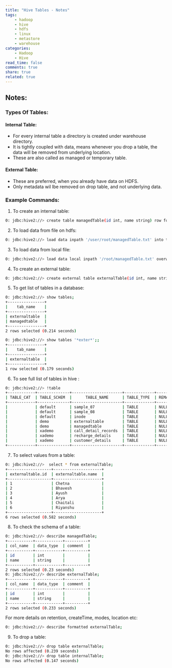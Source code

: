 ```yaml
---
title: "Hive Tables - Notes"
tags: 
	- hadoop 
	- hive
	- hdfs 
	- linux 
	- metastore 
	- warehouse
categories: 
	- Hadoop 
	- Hive
read_time: false
comments: true
share: true
related: true
---
```


## Notes:

### Types Of Tables:

#### Internal Table:
+ For every internal table a directory is created under warehouse directory.
+ It is tightly coupled with data, means whenever you drop a table, the data will be removed from underlying location.
+ These are also called as managed or temporary table.

#### External Table:
+ These are preferred, when you already have data on HDFS.
+ Only metadata wil lbe removed on drop table, and not underlying data.

### Example Commands:
1) To create an internal table:

```bash
0: jdbc:hive2://> create table managedTable(id int, name string) row format delimited fields terminated by '\t';
```
2) To load data from file on hdfs:

```bash
0: jdbc:hive2://> load data inpath '/user/root/managedTable.txt' into table managedTable;
```
3) To load data from local file:

```bash
0: jdbc:hive2://> load data local inpath '/root/managedTable.txt' overwrite into table managedTable;
```

4) To create an external table:

```bash
0: jdbc:hive2://> create external table externalTable(id int, name string) row format delimited fields terminated by '\t' location '/user/root/externalTable';
```

5) To get list of tables in a database:

```bash
0: jdbc:hive2://> show tables;
+----------------+
|    tab_name    |
+----------------+
| externaltable  |
| managedtable   |
+----------------+
2 rows selected (0.214 seconds)
```

```bash
0: jdbc:hive2://> show tables '*exter*';;
+----------------+
|    tab_name    |
+----------------+
| externaltable  |
+----------------+
1 row selected (0.179 seconds)
```

6) To see full list of tables in hive :

```bash
0: jdbc:hive2://> !table
+------------+--------------+----------------------+-------------+----------+
| TABLE_CAT  | TABLE_SCHEM  |      TABLE_NAME      | TABLE_TYPE  | REMARKS  |
+------------+--------------+----------------------+-------------+----------+
|            | default      | sample_07            | TABLE       | NULL     |
|            | default      | sample_08            | TABLE       | NULL     |
|            | default      | inode                | TABLE       | NULL     |
|            | demo         | externaltable        | TABLE       | NULL     |
|            | demo         | managedtable         | TABLE       | NULL     |
|            | xademo       | call_detail_records  | TABLE       | NULL     |
|            | xademo       | recharge_details     | TABLE       | NULL     |
|            | xademo       | customer_details     | TABLE       | NULL     |
+------------+--------------+----------------------+-------------+----------+
```

7) To select values from a table:

```bash
0: jdbc:hive2://>  select * from externalTable;
+-------------------+---------------------+
| externaltable.id  | externaltable.name  |
+-------------------+---------------------+
| 1                 | Chetna              |
| 2                 | Bhavesh             |
| 3                 | Ayush               |
| 4                 | Arya                |
| 5                 | Chaitali            |
| 6                 | Riyanshu            |
+-------------------+---------------------+
6 rows selected (0.582 seconds)
```

8) To check the schema of a table:

```bash
0: jdbc:hive2://> describe managedTable;
+-----------+------------+----------+
| col_name  | data_type  | comment  |
+-----------+------------+----------+
| id        | int        |          |
| name      | string     |          |
+-----------+------------+----------+
2 rows selected (0.23 seconds)
0: jdbc:hive2://> describe externalTable;
+-----------+------------+----------+
| col_name  | data_type  | comment  |
+-----------+------------+----------+
| id        | int        |          |
| name      | string     |          |
+-----------+------------+----------+
2 rows selected (0.233 seconds)
```

For more details on retention, createTime, modes, location etc:

```bash
0: jdbc:hive2://> describe formatted externalTable;
```

9) To drop a table:

```bash
0: jdbc:hive2://> drop table externalTable;
No rows affected (0.239 seconds)
0: jdbc:hive2://> drop table internalTable;
No rows affected (0.147 seconds)
```
